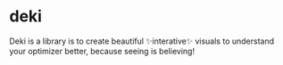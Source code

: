 # deki
Deki is a library is to create beautiful ✨interative✨ visuals to understand your optimizer better, because seeing is believing!
